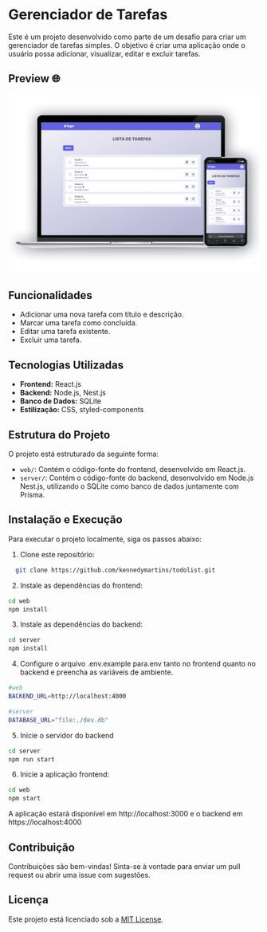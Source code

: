 # Gerenciador de Tarefas

Este é um projeto desenvolvido como parte de um desafio para criar um gerenciador de tarefas simples. O objetivo é criar uma aplicação onde o usuário possa adicionar, visualizar, editar e excluir tarefas.

## Preview 🌐
[![Preview do Site](./.github/preview.png)](https://github.com/kennedysmartins/todolist)

## Funcionalidades

- Adicionar uma nova tarefa com título e descrição.
- Marcar uma tarefa como concluída.
- Editar uma tarefa existente.
- Excluir uma tarefa.

## Tecnologias Utilizadas

- **Frontend:** React.js
- **Backend:** Node.js, Nest.js
- **Banco de Dados:** SQLite
- **Estilização:** CSS, styled-components

## Estrutura do Projeto

O projeto está estruturado da seguinte forma:

- `web/`: Contém o código-fonte do frontend, desenvolvido em React.js.
- `server/`: Contém o código-fonte do backend, desenvolvido em Node.js Nest.js, utilizando o SQLite como banco de dados juntamente com Prisma.


## Instalação e Execução

Para executar o projeto localmente, siga os passos abaixo:

1. Clone este repositório:

 ```sh
   git clone https://github.com/kennedymartins/todolist.git
```

2. Instale as dependências do frontend:

```sh
cd web
npm install
```

3. Instale as dependências do backend:

```sh
cd server
npm install
```

4. Configure o arquivo .env.example para.env tanto no frontend quanto no backend e preencha as variáveis de ambiente.

```sh
#web
BACKEND_URL=http://localhost:4000
```

```sh
#server
DATABASE_URL="file:./dev.db"
```


5. Inicie o servidor do backend

```sh
cd server
npm run start
```

6. Inicie a aplicação frontend:

```sh
cd web
npm start
```

A aplicação estará disponível em http://localhost:3000 e o backend em https://localhost:4000

## Contribuição

Contribuições são bem-vindas! Sinta-se à vontade para enviar um pull request ou abrir uma issue com sugestões.

## Licença

Este projeto está licenciado sob a [MIT License](https://opensource.org/licenses/MIT).
